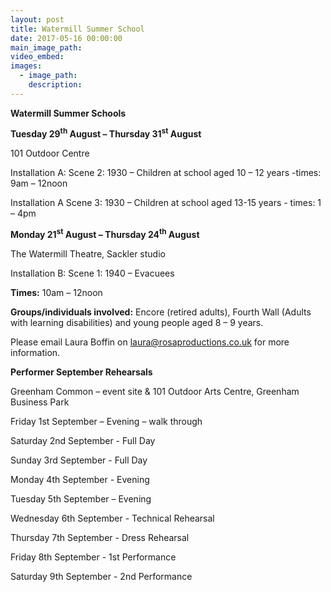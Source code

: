 ```yaml
---
layout: post
title: Watermill Summer School
date: 2017-05-16 00:00:00
main_image_path:
video_embed:
images:
  - image_path:
    description:
---
```



**Watermill Summer Schools**

**Tuesday 29<sup>th</sup>&nbsp;August – Thursday 31<sup>st</sup>&nbsp;August**

101 Outdoor Centre

Installation A: Scene 2: 1930 – Children at school aged 10 – 12 years -times: 9am – 12noon

Installation A Scene 3: 1930 – Children at school aged 13-15 years - times: 1 – 4pm

**Monday 21<sup>st</sup>&nbsp;August – Thursday 24<sup>th</sup>&nbsp;August**

The Watermill Theatre, Sackler studio&nbsp;

Installation B: Scene 1: 1940 – Evacuees

**Times:**&nbsp;10am – 12noon

**Groups/individuals involved:**&nbsp;Encore (retired adults), Fourth Wall (Adults with learning disabilities) and young people aged 8 – 9 years.

Please email Laura Boffin on [laura@rosaproductions.co.uk](javascript:void(location.href='mailto:'+String.fromCharCode(108,97,117,114,97,64,114,111,115,97,112,114,111,100,117,99,116,105,111,110,115,46,99,111,46,117,107))) for more information.

**Performer September Rehearsals**

Greenham Common – event site & 101 Outdoor Arts Centre, Greenham Business Park

Friday 1st September – Evening – walk through

Saturday 2nd September - Full Day&nbsp;

Sunday 3rd September - Full Day

Monday 4th September - Evening

Tuesday 5th September – Evening

Wednesday 6th September - Technical Rehearsal

Thursday 7th September - Dress Rehearsal

Friday 8th September - 1st Performance

Saturday 9th September - 2nd Performance